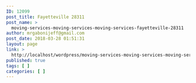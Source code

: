 ```yaml
---
ID: 12099
post_title: Fayetteville 28311
post_name: >
  moving-services-moving-services-moving-services-fayetteville-28311
author: mrgabonijeff@gmail.com
post_date: 2018-03-28 01:51:31
layout: page
link: >
  http://localhost/wordpress/moving-services-moving-services-moving-services-fayetteville-28311/
published: true
tags: [ ]
categories: [ ]
---
```


